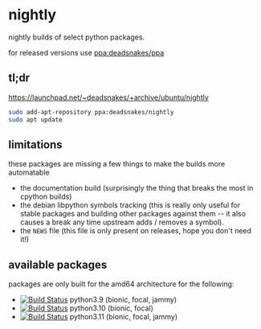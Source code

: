 nightly
=======

nightly builds of select python packages.

for released versions use
[ppa:deadsnakes/ppa](https://launchpad.net/~deadsnakes/+archive/ubuntu/ppa)

## tl;dr

https://launchpad.net/~deadsnakes/+archive/ubuntu/nightly

```bash
sudo add-apt-repository ppa:deadsnakes/nightly
sudo apt update
```

## limitations

these packages are missing a few things to make the builds more automatable

- the documentation build (surprisingly the thing that breaks the most in
  cpython builds)
- the debian libpython symbols tracking (this is really only useful for stable
  packages and building other packages against them -- it also causes a break
  any time upstream adds / removes a symbol).
- the `NEWS` file (this file is only present on releases, hope you don't need
  it!)

## available packages

packages are only built for the amd64 architecture for the following:
- [![Build Status](https://github.com/deadsnakes/python3.9-nightly/workflows/main/badge.svg)](https://github.com/deadsnakes/python3.9-nightly/actions) python3.9 (bionic, focal, jammy)
- [![Build Status](https://github.com/deadsnakes/python3.10-nightly/workflows/main/badge.svg)](https://github.com/deadsnakes/python3.10-nightly/actions) python3.10 (bionic, focal)
- [![Build Status](https://github.com/deadsnakes/python3.11-nightly/workflows/main/badge.svg)](https://github.com/deadsnakes/python3.11-nightly/actions) python3.11 (bionic, focal, jammy)
